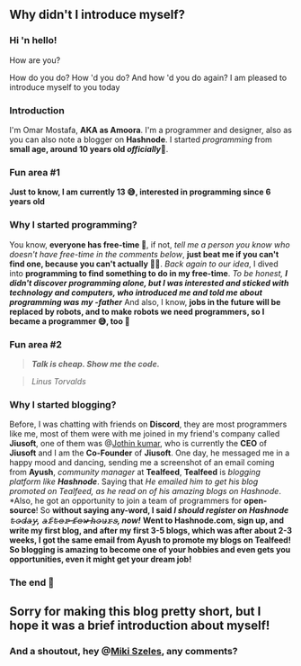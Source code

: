 ## Why didn't I introduce myself?

### Hi 'n hello!

How are you?

How do you do? How 'd you do? And how 'd you do again? I am pleased to introduce myself to you today

### Introduction

I'm Omar Mostafa, **AKA as Amoora**. I'm a programmer and designer, also as you can also note a blogger on **Hashnode**. I started *programming* from **small age, around 10 years old *officially*🤣**. 

### Fun area #1

**Just to know, I am currently 13 😅, interested in programming since 6 years old**

### Why I started programming?

You know, **everyone has free-time 🤣**, if not, *tell me a person you know who doesn't have free-time in the comments below*, **just beat me if you can't find one, because you can't actually 🤣🤣**. *Back again to our idea*, I dived into **programming to find something to do in my free-time**. *To be honest, **I didn't discover programming alone, but I was interested and sticked with technology and computers, who introduced me and told me about programming was my -father*** And also, I know, **jobs in the future will be replaced by robots, and to make robots we need programmers, so I became a programmer 😅, too 🤣**


### Fun area #2

> ***Talk is cheap. Show me the code.***

> *Linus Torvalds*

### Why I started blogging?

Before, I was chatting with friends on **Discord**, they are most programmers like me, most of them were with me joined in my friend's company called **Jiusoft**, one of them was @[Jothin kumar](@jothin), who is currently the **CEO** of **Jiusoft** and I am the **Co-Founder** of **Jiusoft**. One day, he messaged me in a happy mood and dancing, sending me a screenshot of an email coming from **Ayush**, *community manager* at **Tealfeed**, **Tealfeed** is *blogging platform like **Hashnode***.  Saying that *He emailed him to get his blog promoted on Tealfeed, as he read on of his amazing blogs on Hashnode*. *Also, he got an opportunity to join a team of programmers for **open-source**! So **without saying any-word, I said *I should register on Hashnode 𝚝̶𝚘̶𝚍̶𝚊̶𝚢̶, 𝚊̶𝚏̶𝚝̶𝚎̶𝚛̶ ̶𝚏̶𝚎̶𝚠̶ ̶𝚑̶𝚘̶𝚞̶𝚛̶𝚜̶, now!*** **Went to Hashnode.com, sign up, and write my first blog, and after my first 3-5 blogs, which was after about 2-3 weeks, I got the same email from Ayush to promote my blogs on Tealfeed! So blogging is amazing to become one of your hobbies and even gets you opportunities, even it might get your dream job!**

### The end 🥳

## Sorry for making this blog pretty short, but I hope it was a brief introduction about myself!

### And a shoutout, hey @[Miki Szeles](@mszeles), any comments?